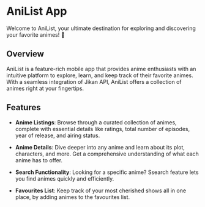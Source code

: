 # AniList App

Welcome to AniList, your ultimate destination for exploring and discovering your favorite animes! 🌟

## Overview

AniList is a feature-rich mobile app that provides anime enthusiasts with an intuitive platform to explore, learn, and keep track of their favorite animes. With a seamless integration of Jikan API, AniList offers a collection of animes right at your fingertips.

## Features

- **Anime Listings**: Browse through a curated collection of animes, complete with essential details like ratings, total number of episodes, year of release, and airing status.

- **Anime Details**: Dive deeper into any anime and learn about its plot, characters, and more. Get a comprehensive understanding of what each anime has to offer.

- **Search Functionality**: Looking for a specific anime? Ssearch feature lets you find animes quickly and efficiently.

- **Favourites List**: Keep track of your most cherished shows all in one place, by adding animes to the favourites list.
